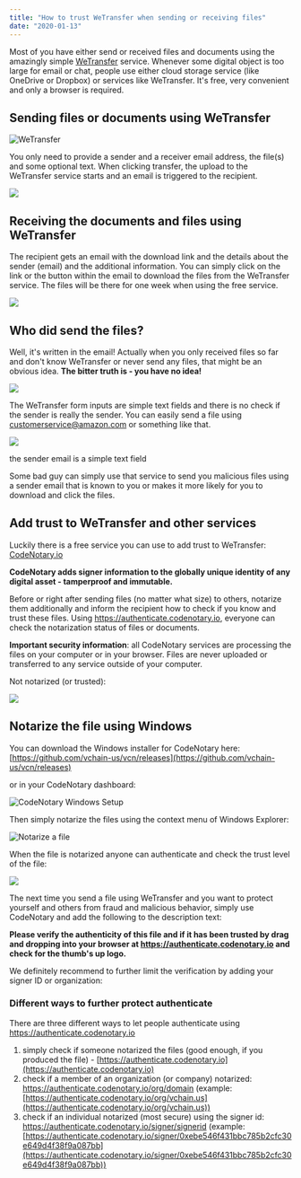 ```yaml
---
title: "How to trust WeTransfer when sending or receiving files"
date: "2020-01-13"
---
```


Most of you have either send or received files and documents using the amazingly simple [WeTransfer](https://www.wetransfer.com) service. Whenever some digital object is too large for email or chat, people use either cloud storage service (like OneDrive or Dropbox) or services like WeTransfer. It's free, very convenient and only a browser is required.

## Sending files or documents using WeTransfer

![WeTransfer](/images/blog/wetransfer_send-1-1024x879.png)

You only need to provide a sender and a receiver email address, the file(s) and some optional text. When clicking transfer, the upload to the WeTransfer service starts and an email is triggered to the recipient.

![](/images/blog/transfer.png)

## Receiving the documents and files using WeTransfer

The recipient gets an email with the download link and the details about the sender (email) and the additional information. You can simply click on the link or the button within the email to download the files from the WeTransfer service. The files will be there for one week when using the free service.

![](/images/blog/email.png)

## Who did send the files?

Well, it's written in the email! Actually when you only received files so far and don't know WeTransfer or never send any files, that might be an obvious idea. **The bitter truth is - you have no idea!**

![](/images/blog/form.png)

The WeTransfer form inputs are simple text fields and there is no check if the sender is really the sender. You can easily send a file using customerservice@amazon.com or something like that.

![](/images/blog/fake.png)

the sender email is a simple text field

Some bad guy can simply use that service to send you malicious files using a sender email that is known to you or makes it more likely for you to download and click the files.

## Add trust to WeTransfer and other services

Luckily there is a free service you can use to add trust to WeTransfer: [CodeNotary.io](https://dashboard.codenotary.io/auth/signup)

**CodeNotary adds signer information to the globally unique identity of any digital asset - tamperproof and immutable.**

Before or right after sending files (no matter what size) to others, notarize them additionally and inform the recipient how to check if you know and trust these files. Using https://authenticate.codenotary.io, everyone can check the notarization status of files or documents.

**Important security information**: all CodeNotary services are processing the files on your computer or in your browser. Files are never uploaded or transferred to any service outside of your computer.

Not notarized (or trusted):

![](/images/blog/notarize-no.png)

## Notarize the file using Windows

You can download the Windows installer for CodeNotary here: [https://github.com/vchain-us/vcn/releases](https://github.com/vchain-us/vcn/releases)

or in your CodeNotary dashboard:

![CodeNotary Windows Setup](/images/blog/vcn-1024x447.png)

Then simply notarize the files using the context menu of Windows Explorer:

![Notarize a file](/images/blog/notarize.png)

When the file is notarized anyone can authenticate and check the trust level of the file:

![](/images/blog/trusted.png)

The next time you send a file using WeTransfer and you want to protect yourself and others from fraud and malicious behavior, simply use CodeNotary and add the following to the description text:

**Please verify the authenticity of this file and if it has been trusted by drag and dropping into your browser at https://authenticate.codenotary.io and check for the thumb's up logo.**

We definitely recommend to further limit the verification by adding your signer ID or organization:

### Different ways to further protect authenticate

There are three different ways to let people authenticate using https://authenticate.codenotary.io

1. simply check if someone notarized the files (good enough, if you produced the file) - [https://authenticate.codenotary.io](https://authenticate.codenotary.io)
2. check if a member of an organization (or company) notarized:  
    https://authenticate.codenotary.io/org/domain (example: [https://authenticate.codenotary.io/org/vchain.us](https://authenticate.codenotary.io/org/vchain.us))
3. check if an individual notarized (most secure) using the signer id:  
    https://authenticate.codenotary.io/signer/signerid (example: [https://authenticate.codenotary.io/signer/0xebe546f431bbc785b2cfc30e649d4f38f9a087bb](https://authenticate.codenotary.io/signer/0xebe546f431bbc785b2cfc30e649d4f38f9a087bb))
